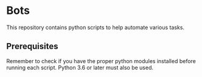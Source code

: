 # Bots

This repository contains python scripts to help automate various tasks.

## Prerequisites

Remember to check if you have the proper python modules installed before running each script.  Python 3.6 or later must also be used. 


